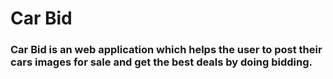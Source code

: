 <h1>Car Bid</h1>
<h3>Car Bid is an web application which helps the user to post their cars images for sale and get the best deals by doing bidding.</h3>
